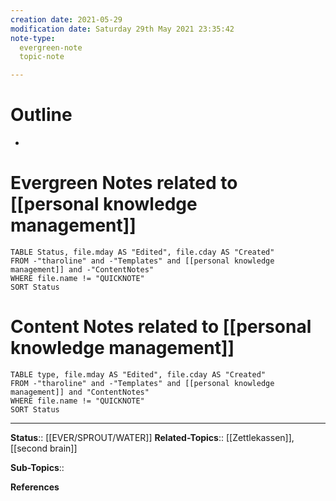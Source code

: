 ```yaml
---
creation date: 2021-05-29
modification date: Saturday 29th May 2021 23:35:42
note-type: 
  evergreen-note
  topic-note

---
```


# Outline
- 

# Evergreen Notes related to [[personal knowledge management]]
```dataview
TABLE Status, file.mday AS "Edited", file.cday AS "Created"
FROM -"tharoline" and -"Templates" and [[personal knowledge management]] and -"ContentNotes"
WHERE file.name != "QUICKNOTE"
SORT Status
```
# Content Notes related to [[personal knowledge management]]
```dataview
TABLE type, file.mday AS "Edited", file.cday AS "Created"
FROM -"tharoline" and -"Templates" and [[personal knowledge management]] and "ContentNotes"
WHERE file.name != "QUICKNOTE"
SORT Status
```

---

**Status**:: [[EVER/SPROUT/WATER]] 
**Related-Topics**:: [[Zettlekassen]], [[second brain]]
	
**Sub-Topics**::
	
**References**